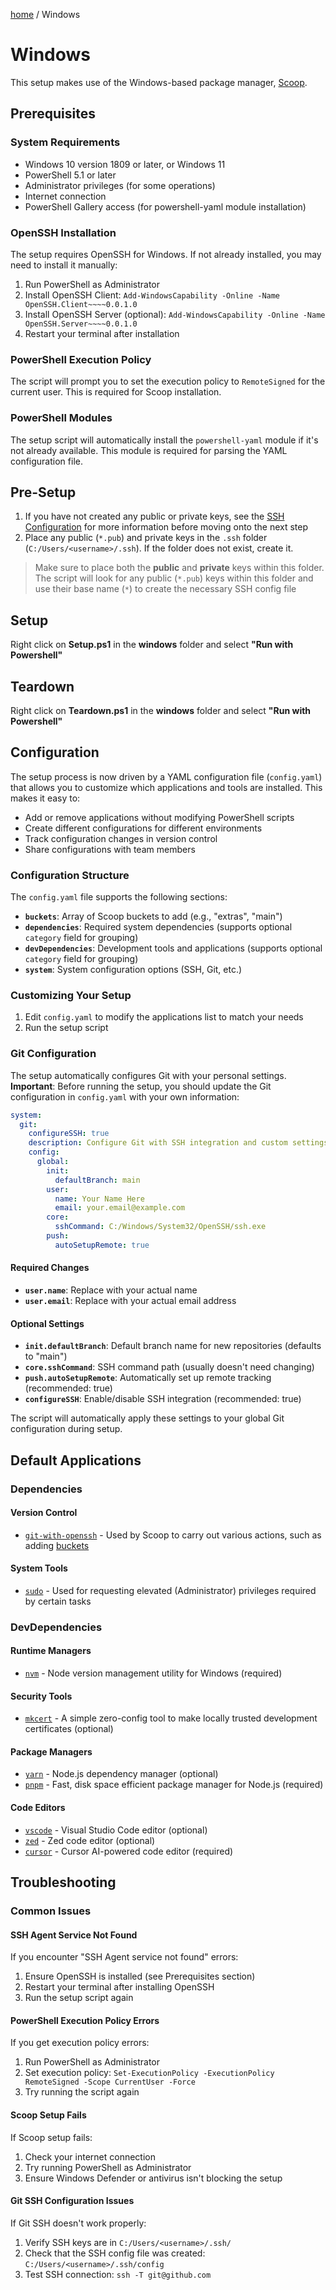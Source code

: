 [home](../README.md) / Windows
# Windows

This setup makes use of the Windows-based package manager, [Scoop](https://scoop.sh).

## Prerequisites

### System Requirements
- Windows 10 version 1809 or later, or Windows 11
- PowerShell 5.1 or later
- Administrator privileges (for some operations)
- Internet connection
- PowerShell Gallery access (for powershell-yaml module installation)

### OpenSSH Installation
The setup requires OpenSSH for Windows. If not already installed, you may need to install it manually:

1. Run PowerShell as Administrator
2. Install OpenSSH Client: `Add-WindowsCapability -Online -Name OpenSSH.Client~~~~0.0.1.0`
3. Install OpenSSH Server (optional): `Add-WindowsCapability -Online -Name OpenSSH.Server~~~~0.0.1.0`
4. Restart your terminal after installation

### PowerShell Execution Policy
The script will prompt you to set the execution policy to `RemoteSigned` for the current user. This is required for Scoop installation.

### PowerShell Modules
The setup script will automatically install the `powershell-yaml` module if it's not already available. This module is required for parsing the YAML configuration file.

## Pre-Setup
1. If you have not created any public or private keys, see the [SSH Configuration](../README.md/#ssh-configuration) for more information before moving onto the next step
2. Place any public (`*.pub`) and private keys in the `.ssh` folder (`C:/Users/<username>/.ssh`). If the folder does not exist, create it. 

> Make sure to place both the **public** and **private** keys within this folder. The script will look for any public (`*.pub`) keys within this folder and use their base name (`*`) to create the necessary SSH config file


## Setup

Right click on **Setup.ps1** in the **windows** folder and select **"Run with Powershell"**

## Teardown

Right click on **Teardown.ps1** in the **windows** folder and select **"Run with Powershell"**

## Configuration

The setup process is now driven by a YAML configuration file (`config.yaml`) that allows you to customize which applications and tools are installed. This makes it easy to:

- Add or remove applications without modifying PowerShell scripts
- Create different configurations for different environments
- Track configuration changes in version control
- Share configurations with team members

### Configuration Structure

The `config.yaml` file supports the following sections:

- **`buckets`**: Array of Scoop buckets to add (e.g., "extras", "main")
- **`dependencies`**: Required system dependencies (supports optional `category` field for grouping)
- **`devDependencies`**: Development tools and applications (supports optional `category` field for grouping)
- **`system`**: System configuration options (SSH, Git, etc.)

### Customizing Your Setup

1. Edit `config.yaml` to modify the applications list to match your needs
2. Run the setup script

### Git Configuration

The setup automatically configures Git with your personal settings. **Important**: Before running the setup, you should update the Git configuration in `config.yaml` with your own information:

```yaml
system:
  git:
    configureSSH: true
    description: Configure Git with SSH integration and custom settings
    config:
      global:
        init:
          defaultBranch: main
        user:
          name: Your Name Here
          email: your.email@example.com
        core:
          sshCommand: C:/Windows/System32/OpenSSH/ssh.exe
        push:
          autoSetupRemote: true
```

#### Required Changes
- **`user.name`**: Replace with your actual name
- **`user.email`**: Replace with your actual email address

#### Optional Settings
- **`init.defaultBranch`**: Default branch name for new repositories (defaults to "main")
- **`core.sshCommand`**: SSH command path (usually doesn't need changing)
- **`push.autoSetupRemote`**: Automatically set up remote tracking (recommended: true)
- **`configureSSH`**: Enable/disable SSH integration (recommended: true)

The script will automatically apply these settings to your global Git configuration during setup.

## Default Applications

### Dependencies

#### Version Control
- [`git-with-openssh`](https://scoop.sh/#/apps?q=git-with-openssh) - Used by Scoop to carry out various actions, such as adding [buckets](https://scoop.sh/#/buckets)

#### System Tools
- [`sudo`](https://scoop.sh/#/apps?q=sudo) - Used for requesting elevated (Administrator) privileges required by certain tasks

### DevDependencies

#### Runtime Managers
- [`nvm`](https://scoop.sh/#/apps?q=nvm) - Node version management utility for Windows (required)

#### Security Tools
- [`mkcert`](https://scoop.sh/#/apps?q=mkcert) - A simple zero-config tool to make locally trusted development certificates (optional)

#### Package Managers
- [`yarn`](https://scoop.sh/#/apps?q=yarn) - Node.js dependency manager (optional)
- [`pnpm`](https://scoop.sh/#/apps?q=pnpm) - Fast, disk space efficient package manager for Node.js (required)

#### Code Editors
- [`vscode`](https://scoop.sh/#/apps?q=vscode) - Visual Studio Code editor (optional)
- [`zed`](https://scoop.sh/#/apps?q=zed) - Zed code editor (optional)
- [`cursor`](https://scoop.sh/#/apps?q=cursor) - Cursor AI-powered code editor (required)

## Troubleshooting

### Common Issues

#### SSH Agent Service Not Found
If you encounter "SSH Agent service not found" errors:
1. Ensure OpenSSH is installed (see Prerequisites section)
2. Restart your terminal after installing OpenSSH
3. Run the setup script again

#### PowerShell Execution Policy Errors
If you get execution policy errors:
1. Run PowerShell as Administrator
2. Set execution policy: `Set-ExecutionPolicy -ExecutionPolicy RemoteSigned -Scope CurrentUser -Force`
3. Try running the script again

#### Scoop Setup Fails
If Scoop setup fails:
1. Check your internet connection
2. Try running PowerShell as Administrator
3. Ensure Windows Defender or antivirus isn't blocking the setup

#### Git SSH Configuration Issues
If Git SSH doesn't work properly:
1. Verify SSH keys are in `C:/Users/<username>/.ssh/`
2. Check that the SSH config file was created: `C:/Users/<username>/.ssh/config`
3. Test SSH connection: `ssh -T git@github.com`
